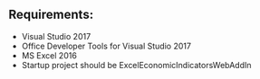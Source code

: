 ## Requirements:

- Visual Studio 2017
- Office Developer Tools for Visual Studio 2017
- MS Excel 2016
- Startup project should be ExcelEconomicIndicatorsWebAddIn
